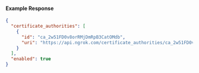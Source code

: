 <!-- Code generated for API Clients. DO NOT EDIT. -->
#### Example Response
```json
{
  "certificate_authorities": [
    {
      "id": "ca_2w51FD0v8orRMjDmRpB3CatOMdb",
      "uri": "https://api.ngrok.com/certificate_authorities/ca_2w51FD0v8orRMjDmRpB3CatOMdb"
    }
  ],
  "enabled": true
}

